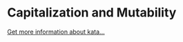 Capitalization and Mutability
=
[Get more information about kata...](https://www.codewars.com//kata/595970246c9b8fa0a8000086)